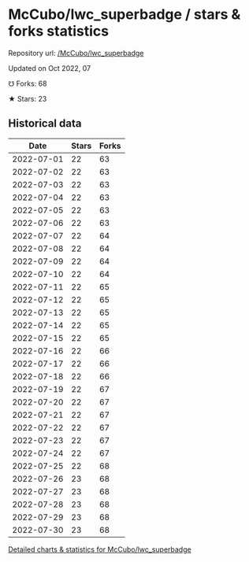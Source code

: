 # McCubo/lwc_superbadge / stars & forks statistics

Repository url: [/McCubo/lwc_superbadge](https://github.com/McCubo/lwc_superbadge)

Updated on Oct 2022, 07

☋ Forks: 68

★ Stars: 23

## Historical data
| Date | Stars | Forks |
|------|-------|-------|
| 2022-07-01 | 22 | 63 | 
| 2022-07-02 | 22 | 63 | 
| 2022-07-03 | 22 | 63 | 
| 2022-07-04 | 22 | 63 | 
| 2022-07-05 | 22 | 63 | 
| 2022-07-06 | 22 | 63 | 
| 2022-07-07 | 22 | 64 | 
| 2022-07-08 | 22 | 64 | 
| 2022-07-09 | 22 | 64 | 
| 2022-07-10 | 22 | 64 | 
| 2022-07-11 | 22 | 65 | 
| 2022-07-12 | 22 | 65 | 
| 2022-07-13 | 22 | 65 | 
| 2022-07-14 | 22 | 65 | 
| 2022-07-15 | 22 | 65 | 
| 2022-07-16 | 22 | 66 | 
| 2022-07-17 | 22 | 66 | 
| 2022-07-18 | 22 | 66 | 
| 2022-07-19 | 22 | 67 | 
| 2022-07-20 | 22 | 67 | 
| 2022-07-21 | 22 | 67 | 
| 2022-07-22 | 22 | 67 | 
| 2022-07-23 | 22 | 67 | 
| 2022-07-24 | 22 | 67 | 
| 2022-07-25 | 22 | 68 | 
| 2022-07-26 | 23 | 68 | 
| 2022-07-27 | 23 | 68 | 
| 2022-07-28 | 23 | 68 | 
| 2022-07-29 | 23 | 68 | 
| 2022-07-30 | 23 | 68 | 


[Detailed charts & statistics for McCubo/lwc_superbadge](https://reviewgithub.com/rep/McCubo/lwc_superbadge)
